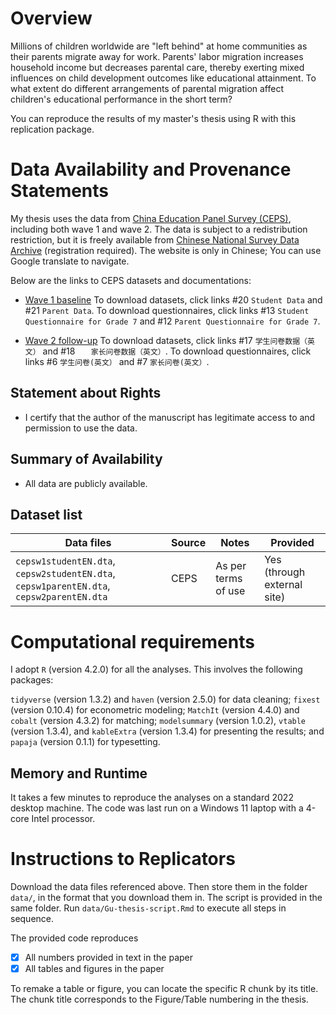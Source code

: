 # Overview

Millions of children worldwide are "left behind" at home communities as their parents migrate away for work. Parents' labor migration increases household income but decreases parental care, thereby exerting mixed influences on child development outcomes like educational attainment. To what extent do different arrangements of parental migration affect children's educational performance in the short term?

You can reproduce the results of my master's thesis using R with this replication package. 

# Data Availability and Provenance Statements

My thesis uses the data from [China Education Panel Survey (CEPS)](http://ceps.ruc.edu.cn/English/Home.htm), including both wave 1 and wave 2. The data is subject to a redistribution restriction, but it is freely available from [Chinese National Survey Data Archive](http://www.cnsda.org/index.php) (registration required). The website is only in Chinese; You can use Google translate to navigate.

Below are the links to CEPS datasets and documentations:

- [Wave 1 baseline](http://www.cnsda.org/index.php?r=projects/view&id=72810330)  To download datasets, click links #20 `Student Data` and #21 `Parent Data`. To download questionnaires, click links #13 `Student Questionnaire for Grade 7` and #12 `Parent Questionnaire for Grade 7`.

- [Wave 2 follow-up](http://www.cnsda.org/index.php?r=projects/view&id=61662993) To download datasets, click links #17 `学生问卷数据（英文）` and #18 `	家长问卷数据（英文）`. To download questionnaires, click links #6 `学生问卷(英文）` and #7 `家长问卷(英文）`.

## Statement about Rights

- I certify that the author of the manuscript has legitimate access to and permission to use the data. 

## Summary of Availability

- All data are publicly available.

## Dataset list

| Data files                                                   | Source | Notes               | Provided |
| ------------------------------------------------------------ | ------ | ------------------- | -------- |
| `cepsw1studentEN.dta`, `cepsw2studentEN.dta`, `cepsw1parentEN.dta`, `cepsw2parentEN.dta` | CEPS   | As per terms of use | Yes (through external site)  |

# Computational requirements

I adopt `R` (version 4.2.0) for all the analyses. This involves the following packages:

`tidyverse` (version 1.3.2) and `haven` (version 2.5.0) for data cleaning; `fixest` (version 0.10.4) for econometric modeling; `MatchIt` (version 4.4.0) and `cobalt` (version 4.3.2) for matching; `modelsummary` (version 1.0.2), `vtable` (version 1.3.4), and `kableExtra` (version 1.3.4) for presenting the results; and `papaja` (version 0.1.1) for typesetting.

## Memory and Runtime 

It takes a few minutes to reproduce the analyses on a standard 2022 desktop machine. The code was last run on a Windows 11 laptop with a 4-core Intel processor.

# Instructions to Replicators

Download the data files referenced above. Then store them in the folder `data/`, in the format that you download them in. The script is provided in the same folder. Run `data/Gu-thesis-script.Rmd` to execute all steps in sequence. 

The provided code reproduces 

- [x] All numbers provided in text in the paper
- [x] All tables and figures in the paper

To remake a table or figure, you can locate the specific R chunk by its title. The chunk title corresponds to the Figure/Table numbering in the thesis. 
